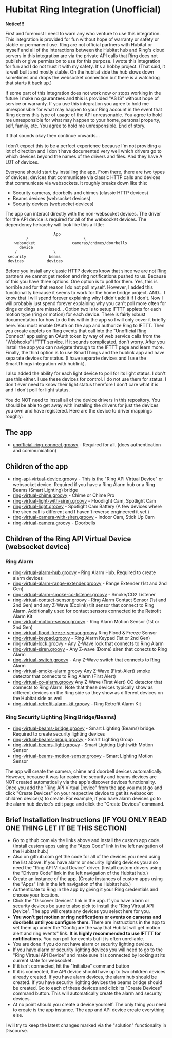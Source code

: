# Hubitat Ring Integration (Unofficial) #

**Notice!!!**

First and foremost I need to warn any who venture to use this integration.  This integration is provided for fun without hope of warranty or safety or stable or permanent use. Ring are not official partners with Hubitat or myself and all of the interactions between the Hubitat hub and Ring's cloud servers in this integration are via the private API calls that Ring does not publish or give permission to use for this purpose. I wrote this integration for fun and I do not trust it with my safety. It's a hobby project. (That said, it is well built and mostly stable. On the hubitat side the hub slows down sometimes and drops the websocket connection but there is a watchdog that starts it back up.)

If some part of this integration does not work now or stops working in the future I make no gaurantees and this is provided "AS IS" without hope of service or warranty.  If you use this integration you agree to hold me unresponsible for what may happen to your Ring account in the event that Ring deems this type of usage of the API unreasonable.  You agree to hold me unresponsible for what may happen to your home, personal property, self, family, etc.  You agree to hold me unresponsible.  End of story.

If that sounds okay then continue onwards...

I don't expect this to be a perfect experience because I'm not providing a lot of direction and I don't have documented very well which drivers go to which devices beyond the names of the drivers and files. And they have A LOT of devices.

Everyone should start by installing the app.  From there, there are two types of devices; devices that communicate via classic HTTP calls and devices that communicate via websockets.  It roughly breaks down like this:

- Security cameras, doorbells and chimes (classic HTTP devices)
- Beams devices (websocket devices)
- Security devices (websocket devices)

The app can interact directly with the non-websocket devices. The driver for the API device is required for all of the websocket devices. The dependency heirarchy will look like this a little:

                         App
             /                        \
        websocket                cameras/chimes/doorbells
          device
        /                \
     security          beams
     devices          devices


Before you install any classic HTTP devices know that since we are not Ring partners we cannot get motion and ring notifications pushed to us.  Because of this you have three options.  One option is to poll for them.  Yes, this is horrible and for that reason I do not poll myself.  However, I added this functionality because it seems to work for the home bridge project.  AND...  I know that I will spend forever explaining why I didn't add it if I don't.  Now I will probably just spend forever explaining why you can't poll more often for dings or dings are missed...  Option two is to setup IFTTT applets for each motion type (ring or motion) for each device.  There is fairly robust documentation for how to do this within the app so I will only cover it briefly here.  You must enable OAuth on the app and authorize Ring to IFTTT.  Then you create applets on Ring events that call into the "Unofficial Ring Connect" app using an OAuth token by way of web service calls from the "Webhooks" IFTTT service.  If it sounds complicated, don't worry.  After you install the app you can navigate through to the IFTTT page and learn more.  Finally, the third option is to use SmartThings and the hublink app and have separate devices for status.  (I have separate devices and I use the SmartThings integration with hublink).

I also added the ability for each light device to poll for its light status.  I don't use this either.  I use these devices for control.  I do not use them for status.  I don't ever need to know their light status therefore I don't care what it is and I don't poll for light status.

You do NOT need to install all of the device drivers in this repository.  You should be able to get away with installing the drivers for just the devices you own and have registered.  Here are the device to driver mappings roughly:

## The app ##
- [unofficial-ring-connect.groovy](https://github.com/codahq/ring_hubitat_codahq/blob/master/src/apps/unofficial-ring-connect.groovy) - Required for all.  (does authentication and communication)

## Children of the app ##
- [ring-api-virtual-device.groovy](https://github.com/codahq/ring_hubitat_codahq/blob/master/src/drivers/ring-api-virtual-device.groovy) - This is the "Ring API Virtual Device" or websocket device. Required if you have a Ring Alarm hub or a Ring Beams (Smart Lighting) bridge
- [ring-virtual-chime.groovy](https://github.com/codahq/ring_hubitat_codahq/blob/master/src/drivers/ring-virtual-chime.groovy) - Chime or Chime Pro
- [ring-virtual-light-with-siren.groovy](https://github.com/codahq/ring_hubitat_codahq/blob/master/src/drivers/ring-virtual-light-with-siren.groovy) - Floodlight Cam, Spotlight Cam
- [ring-virtual-light.groovy](https://github.com/codahq/ring_hubitat_codahq/blob/master/src/drivers/ring-virtual-light.groovy) - Spotlight Cam Battery (A few devices where the siren call is different and I haven't reverse engineered it yet.)
- [ring-virtual-camera-with-siren.groovy](https://github.com/codahq/ring_hubitat_codahq/blob/master/src/drivers/ring-virtual-camera-with-siren.groovy) - Indoor Cam, Stick Up Cam
- [ring-virtual-camera.groovy](https://github.com/codahq/ring_hubitat_codahq/blob/master/src/drivers/ring-virtual-camera.groovy) - Doorbells

## Children of the Ring API Virtual Device (websocket device) ##

### Ring Alarm ###
- [ring-virtual-alarm-hub.groovy](https://github.com/codahq/ring_hubitat_codahq/blob/master/src/drivers/ring-virtual-alarm-hub.groovy) - Ring Alarm Hub.  Required to create alarm devices
- [ring-virtual-alarm-range-extender.groovy](https://github.com/codahq/ring_hubitat_codahq/blob/master/src/drivers/ring-virtual-alarm-range-extender.groovy) - Range Extender (1st and 2nd Gen)
- [ring-virtual-alarm-smoke-co-listener.groovy](https://github.com/codahq/ring_hubitat_codahq/blob/master/src/drivers/ring-virtual-alarm-smoke-co-listener.groovy) - Smoke/CO2 Listener
- [ring-virtual-contact-sensor.groovy](https://github.com/codahq/ring_hubitat_codahq/blob/master/src/drivers/ring-virtual-contact-sensor.groovy) - Ring Alarm Contact Sensor (1st and 2nd Gen) and any Z-Wave (Ecolink) tilt sensor that connect to Ring Alarm.  Additionally used for contact sensors connected to the Retrofit Alarm Kit
- [ring-virtual-motion-sensor.groovy](https://github.com/codahq/ring_hubitat_codahq/blob/master/src/drivers/ring-virtual-motion-sensor.groovy) - Ring Alarm Motion Sensor (1st or 2nd Gen)
- [ring-virtual-flood-freeze-sensor.groovy](https://github.com/codahq/ring_hubitat_codahq/blob/master/src/drivers/ring-virtual-flood-freeze-sensor.groovy) Ring Flood & Freeze Sensor
- [ring-virtual-keypad.groovy](https://github.com/codahq/ring_hubitat_codahq/blob/master/src/drivers/ring-virtual-keypad.groovy) - Ring Alarm Keypad (1st or 2nd Gen)
- [ring-virtual-lock.groovy](https://github.com/codahq/ring_hubitat_codahq/blob/master/src/drivers/ring-virtual-lock.groovy) - Any Z-Wave lock that connects to Ring Alarm
- [ring-virtual-siren.groovy](https://github.com/codahq/ring_hubitat_codahq/blob/master/src/drivers/ring-virtual-siren.groovy) - Any Z-wave (Dome) siren that conects to Ring Alarm
- [ring-virtual-switch.groovy](https://github.com/codahq/ring_hubitat_codahq/blob/master/src/drivers/ring-virtual-switch.groovy) - Any Z-Wave switch that connects to Ring Alarm
- [ring-virtual-smoke-alarm.groovy](https://github.com/codahq/ring_hubitat_codahq/blob/master/src/drivers/ring-virtual-smoke-alarm.groovy) Any Z-Wave (First-Alert) smoke detector that connects to Ring Alarm (First Alert)
- [ring-virtual-co-alarm.groovy](https://github.com/codahq/ring_hubitat_codahq/blob/master/src/drivers/ring-virtual-co-alarm.groovy) Any Z-Wave (First Alert) CO detector that connects to Ring Alarm.  Note that these devices typically show as different devices on the Ring side so they show as different devices on the Hubitat side as well
- [ring-virtual-retrofit-alarm-kit.groovy](https://github.com/codahq/ring_hubitat_codahq/blob/master/src/drivers/ring-virtual-keypad.groovy) - Ring Retrofit Alarm Kit

### Ring Security Lighting (Ring Bridge/Beams) ###
- [ring-virtual-beams-bridge.groovy](https://github.com/codahq/ring_hubitat_codahq/blob/master/src/drivers/ring-virtual-beams-bridge.groovy) - Smart Lighting (Beams) bridge.  Required to create security lighting devices
- [ring-virtual-beams-group.groovy](https://github.com/codahq/ring_hubitat_codahq/blob/master/src/drivers/ring-virtual-beams-group.groovy) - Smart Lighting Group
- [ring-virtual-beams-light.groovy](https://github.com/codahq/ring_hubitat_codahq/blob/master/src/drivers/ring-virtual-beams-light.groovy) - Smart Lighting Light with Motion Sensor
- [ring-virtual-beams-motion-sensor.groovy](https://github.com/codahq/ring_hubitat_codahq/blob/master/src/drivers/ring-virtual-beams-motion-sensor.groovy) - Smart Lighting Motion Sensor

The app will create the camera, chime and doorbell devices automatically.  However, because it was far easier the security and beams devices are NOT created automatically via the app's discover devices functionality.  Once you add the "Ring API Virtual Device" from the app you must go and click "Create Devices" on your respective device to get its websocket children device(s) to create.  For example, if you have alarm devices go to the alarm hub device's edit page and click the "Create Devices" command.

## Brief Installation Instructions (**IF YOU ONLY READ ONE THING LET IT BE THIS SECTION**) ##
- Go to github.com via the links above and install the custom app code.  (Install custom apps using the "Apps Code" link in the left navigation of the Hubitat hub.)
- Also on github.com get the code for all of the devices you need using the list above.  If you have alarm or security lighting devices you also need the "Ring API Virtual Device" driver.  (Install custom drivers using the "Drivers Code" link in the left navigation of the Hubitat hub.)
- Create an instance of the app. (Create instances of custom apps using the "Apps" link in the left navigation of the Hubitat hub.)
- Authenticate to Ring in the app by giving it your Ring credentials and choose your location.
- Click the "Discover Devices" link in the app.  If you have alarm or security devices be sure to also pick to install the "Ring Virtual API Device".  The app will create any devices you select here for you.
- **You won't get motion or ring notifications or events on cameras and doorbells until you configure them.**  There are instructions in the app to set them up under the "Configure the way that Hubitat will get motion alert and ring events" link.  **It is highly recommended to use IFTTT for notifications.**  You can poll for events but it is often unreliable.
- You are done if you do not have alarm or security lighting devices.
- If you have alarm or security lighting devices you will need to go to the "Ring Virtual API Device" and make sure it is connected by looking at its current state for websocket.
- If it isn't connected, hit the "Initialize" command button
- If it is connected, the API device should have up to two children devices already created.  If you have alarm devices, the alarm hub should be created.  If you have security lighting devices the beams bridge should be created.  Go to each of these devices and click its "Create Devices" command button.  This will automatically create the alarm and security devices.
- At no point should you create a device yourself.  The only thing you need to create is the app instance.  The app and API device create everything else.

I will try to keep the latest changes marked via the "solution" functionality in Discourse.
